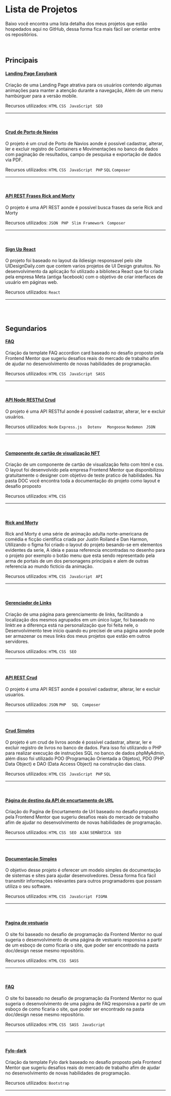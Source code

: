 # Lista de Projetos

Baixo você encontra uma lista detalha dos meus projetos que estão hospedados aqui no GitHub, dessa forma fica mais fácil ser orientar entre os repositórios. 

<br/>

## Principais

#### [Landing Page Easybank](https://github.com/Cesar959/easybank-landing-page)
Criação de uma Landing Page atrativa para os usuários contendo algumas animações para manter a atenção durante a navegação, Além de um menu hambúrguer para a versão mobile.

Recursos utilizados: `` HTML `` `` CSS  ``  `` JavaScript  ``  `` SEO ``  

---
<br/>

#### [Crud de Porto de Navios](https://github.com/Cesar959/crud-porto-navio)
O projeto é um crud de Porto de Navios aonde é possível cadastrar, alterar, ler e excluir registro de Containers e Movimentações no banco de dados com paginação de resultados, campo de pesquisa e exportação de dados via PDF.

Recursos utilizados: `` HTML `` `` CSS  ``  `` JavaScript  ``  `` PHP ``  `` SQL ``  `` Composer ``  

---
<br/>

#### [API REST Frases Rick and Morty](https://github.com/Cesar959/api-frases-rick-morty)
O projeto é uma API REST aonde é possível busca frases da serie Rick and Morty

Recursos utilizados: `` JSON  `` `` PHP  ``  `` Slim Framework  ``  `` Composer ``  

---
<br/>

#### [Sign Up React](https://github.com/Cesar959/sign-up-react)
O projeto foi baseado no layout da ildiesign responsavel pelo site UIDesignDaily.com que contem varios projetos de UI Design gratuitos. No desenvolvimento da aplicação foi utilizado a biblioteca React que foi criada pela empresa Meta (antiga facebook) com o objetivo de criar interfaces de usuário em páginas web.

Recursos utilizados: `` React `` 

---

<br/>
<br/>


## Segundarios

#### [FAQ](https://github.com/Cesar959/faq)
Criação da template FAQ accordion card baseado no desafio proposto pela Frontend Mentor que sugeriu desafios reais do mercado de trabalho afim de ajudar no desenvolvimento de novas habilidades de programação.

Recursos utilizados: `` HTML `` `` CSS  ``  `` JavaScript  ``  `` SASS ``  

---
<br/>

#### [API Node RESTful Crud](https://github.com/Cesar959/api-node-crud-simples)
O projeto é uma API RESTful aonde é possível cadastrar, alterar, ler e excluir usuários.

Recursos utilizados: `` Node `` `` Express.js   ``  `` Dotenv   ``  `` Mongoose ``  `` Nodemon  `` `` JSON `` 

---
<br/>

#### [Componente de cartão de visualização NFT](https://github.com/Cesar959/cartao-nft)
Criação de um componente de cartão de visualização feito com html e css. O layout foi desenvolvido pela empresa Frontend Mentor que disponibilizou gratuitamente o designer com objetivo de teste pratico de habilidades. Na pasta DOC você encontra toda a documentação do projeto como layout e desafio proposto

Recursos utilizados: `` HTML `` `` CSS  ``  

---
<br/>

#### [Rick and Morty](https://github.com/Cesar959/rick-and-morty)
Rick and Morty é uma série de animação adulta norte-americana de comédia e ficção científica criada por Justin Roiland e Dan Harmon, Utilizando o figma foi criado o layout do projeto besando-se em elementos evidentes da serie, A ideia e passa referencia encontradas no desenho para o projeto por exemplo o botão menu que esta sendo representado pela arma de portais de um dos personagens principais e alem de outras referencia ao mundo ficticio da animação.

Recursos utilizados: `` HTML `` `` CSS  ``  `` JavaScript  ``  `` API ``  

---
<br/>

#### [Gerenciador de Links](https://github.com/Cesar959/gerenciamento-links)
Criação de uma página para gerenciamento de links, facilitando a localização dos mesmos agrupados em um único lugar, foi baseado no linktr.ee a diferença está na personalização que foi feita nele, o Desenvolvimento teve início quando eu precisei de uma página aonde pode ser armazenar os meus links dos meus projetos que estão em outros servidores. 

Recursos utilizados: `` HTML `` `` CSS  ``  `` SEO  ``  

---
<br/>

#### [API REST Crud](https://github.com/Cesar959/api-crud)
O projeto é uma API REST aonde é possível cadastrar, alterar, ler e excluir usuarios.

Recursos utilizados: `` JSON `` `` PHP   ``  `` SQL  ``  `` Composer  ``  

---
<br/>

#### [Crud Simples](https://github.com/Cesar959/crud-simples)
O projeto é um crud de livros aonde é possível cadastrar, alterar, ler e excluir registro de livros no banco de dados. Para isso foi utilizando o PHP para realizar execução de instruções SQL no banco de dados phpMyAdmin, além disso foi utilizado POO (Programação Orientada a Objetos), PDO (PHP Data Object) e DAO (Data Access Object) na construção das class. 

Recursos utilizados: `` HTML `` `` CSS  ``  `` JavaScript  ``  `` PHP ``  `` SQL ``

---
<br/>

#### [Página de destino da API de encurtamento de URL](https://github.com/Cesar959/pagina-encurtamento-url)
Criação do Pagina de Encurtamento de Url baseado no desafio proposto pela Frontend Mentor que sugeriu desafios reais do mercado de trabalho afim de ajudar no desenvolvimento de novas habilidades de programação.

Recursos utilizados: `` HTML `` `` CSS  ``  `` SEO  ``  `` AJAX `` `` SEMÂNTICA  `` `` SEO  ``

---
<br/>

#### [Documentação Simples](https://github.com/Cesar959/doc-simples)
O objetivo desse projeto é oferecer um modelo simples de documentação de sistemas e sites para ajudar desenvolvedores. Dessa forma fica fácil transmitir informações relevantes para outros programadores que possam utiliza o seu software. 

Recursos utilizados: `` HTML `` `` CSS  ``  `` JavaScript  ``  `` FIGMA `` 

---
<br/>

#### [Pagina de vestuario](https://github.com/Cesar959/pagina_vestuario)
O site foi baseado no desafio de programação da Frontend Mentor no qual sugeria o desenvolvimento de uma página de vestuario responsiva a partir de um esboço de como ficaria o site, que poder ser encontrado na pasta doc/design nesse mesmo repositório.

Recursos utilizados: `` HTML `` `` CSS  ``  `` SASS  ``  

---
<br/>

#### [FAQ](https://github.com/Cesar959/faq)
O site foi baseado no desafio de programação da Frontend Mentor no qual sugeria o desenvolvimento de uma página de FAQ responsiva a partir de um esboço de como ficaria o site, que poder ser encontrado na pasta doc/design nesse mesmo repositório.

Recursos utilizados: `` HTML `` `` CSS  ``  `` SASS  ``  `` JavaScript  `` 

---
<br/>

#### [Fylo-dark](https://github.com/Cesar959/Fylo-dark)
Criação da template Fylo dark baseado no desafio proposto pela Frontend Mentor que sugeriu desafios reais do mercado de trabalho afim de ajudar no desenvolvimento de novas habilidades de programação.

Recursos utilizados: `` Bootstrap ``  

---
<br/>

